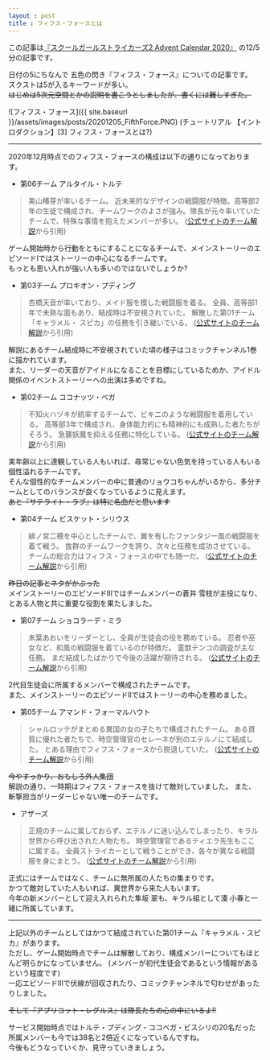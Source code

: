 ```yaml
---
layout : post
title : フィフス・フォースとは
---
```


この記事は[『スクールガールストライカーズ2 Advent Calendar 2020』](https://adventar.org/calendars/5395) の12/5分の記事です。

日付の5にちなんで 五色の閃き『フィフス・フォース』についての記事です。  
スクストは5が入るキーワードが多い。  
~~はじめは5次元空間とかの説明を書こうとしましたが、書くには難しすぎた。~~

![フィフス・フォース]({{ site.baseurl }}/assets/images/posts/20201205_FifthForce.PNG)
(チュートリアル 【イントロダクション】[3] フィフス・フォースとは?)

---

2020年12月時点でのフィフス・フォースの構成は以下の通りになっております。

* 第06チーム アルタイル・トルテ
> 美山椿芽が率いるチーム。 近未来的なデザインの戦闘服が特徴。高等部2年の生徒で構成され、チームワークのよさが強み。隊長が元々率いていたチームで、特殊な事情を抱えたメンバーが多い。
([公式サイトのチーム解説](http://schoolgirlstrikers.jp/member/altair-torte.html)から引用)

ゲーム開始時から行動をともにすることになるチームで、メインストーリーのエピソードⅠではストーリーの中心になるチームです。  
もっとも思い入れが強い人も多いのではないでしょうか?

* 第03チーム プロキオン・プディング
> 杏橋天音が率いており、メイド服を模した戦闘服を着る。 全員、高等部1年で未熟な面もあり、結成時は不安視されていた。 解散した第01チーム「キャラメル・ スピカ」の任務を引き継いでいる。
([公式サイトのチーム解説](http://schoolgirlstrikers.jp/member/procyon-pudding.html)から引用)

解説にあるチーム結成時に不安視されていた頃の様子はコミックチャンネル1巻に描かれています。  
また、リーダーの天音がアイドルになることを目標にしているためか、アイドル関係のイベントストーリーへの出演は多めですね。

* 第02チーム ココナッツ・ベガ
> 不知火ハヅキが統率するチームで、ビキニのような戦闘服を着用している。 高等部3年で構成され、身体能力的にも精神的にも成熟した者たちがそろう。 急襲妖魔を抑える任務に特化している。
([公式サイトのチーム解説](http://schoolgirlstrikers.jp/member/coconut-vega.html)から引用)

実年齢以上に達観している人もいれば、尋常じゃない色気を持っている人もいる個性溢れるチームです。  
そんな個性的なチームメンバーの中に普通のリョウコちゃんがいるから、多分チームとしてのバランスが良くなっているように見えます。  
~~あと『サテライト・ラブ』は特に名曲だと思います~~

* 第04チーム ビスケット・シリウス
> 緋ノ宮二穂を中心としたチームで、翼を有したファンタジー風の戦闘服を着て戦う。 抜群のチームワークを誇り、次々と任務を成功させている。 チームの総合力はフィフス・フォースの中でも随一だ。
([公式サイトのチーム解説](http://schoolgirlstrikers.jp/member/biscuit-sirius.html)から引用)

~~昨日の記事とネタがかぶった~~  
メインストーリーのエピソードⅢではチームメンバーの蒼井 雪枝が主役になり、とある人物と共に重要な役割を果たしました。

* 第07チーム ショコラーデ・ミラ
> 末葉あおいをリーダーとし、全員が生徒会の役を務めている。 忍者や巫女など、和風の戦闘服を着ているのが特徴だ。 霊獣テンコの調査が主な任務。 まだ結成したばかりで今後の活躍が期待される。
([公式サイトのチーム解説](http://schoolgirlstrikers.jp/member/schokolad-mira.html)から引用)

2代目生徒会に所属するメンバーで構成されたチームです。  
また、メインストーリーのエピソードⅡではストーリーの中心を務めました。

* 第05チーム アマンド・フォーマルハウト
> シャルロッテがまとめる異国の女の子たちで構成されたチーム。 ある資質に優れた者たちで、時空管理官のセレーネが別のエテルノにて結成した。 とある理由でフィフス・フォースから脱退していた。
([公式サイトのチーム解説](http://schoolgirlstrikers.jp/member/almond-fomalhaut.html)から引用)

~~今やすっかり、おもしろ外人集団~~  
解説の通り、一時期はフィフス・フォースを抜けて敵対していました。
また、斬撃担当がリーダーじゃない唯一のチームです。

* アザーズ
> 正規のチームに属しておらず、エテルノに迷い込んでしまったり、キラル世界から呼び出された人物たち。 時空管理官であるティエラ先生もここに属する。 全員ストライカーとして戦うことができ、各々が異なる戦闘服を身にまとう。
([公式サイトのチーム解説](http://schoolgirlstrikers.jp/member/others.html)から引用)

正式にはチームではなく、チームに無所属の人たちの集まりです。  
かつて敵対していた人もいれば、異世界から来た人もいます。  
今年の新メンバーとして迎え入れられた隼坂 翠も、キラル組として湊 小春と一緒に所属しています。

---

上記以外のチームとしてはかつて結成されていた第01チーム『キャラメル・スピカ』があります。  
ただし、ゲーム開始時点でチームは解散しており、構成メンバーについてもほとんど明らかになっていません。 (メンバーが初代生徒会であるという情報があるという程度です)  
一応エピソードⅢで伏線が回収されたり、コミックチャンネルで匂わせがあったりしました。

~~そして『アプリコット・レグルス』は隊長たちの心の中にいるよ!!~~

サービス開始時点ではトルテ・プディング・ココベガ・ビスシリの20名だった所属メンバーも今では38名と2倍近くになっているんですね。  
今後もどうなっていくか、見守っていきましょう。
